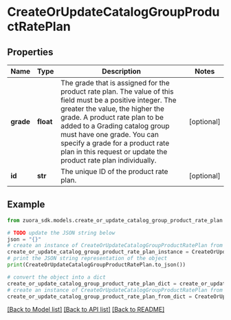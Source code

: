 # CreateOrUpdateCatalogGroupProductRatePlan


## Properties

Name | Type | Description | Notes
------------ | ------------- | ------------- | -------------
**grade** | **float** | The grade that is assigned for the product rate plan. The value of this field must be a positive integer. The greater the value, the higher the grade.  A product rate plan to be added to a Grading catalog group must have one grade. You can specify a grade for a product rate plan in this request or update the product rate plan individually.  | [optional] 
**id** | **str** | The unique ID of the product rate plan.  | [optional] 

## Example

```python
from zuora_sdk.models.create_or_update_catalog_group_product_rate_plan import CreateOrUpdateCatalogGroupProductRatePlan

# TODO update the JSON string below
json = "{}"
# create an instance of CreateOrUpdateCatalogGroupProductRatePlan from a JSON string
create_or_update_catalog_group_product_rate_plan_instance = CreateOrUpdateCatalogGroupProductRatePlan.from_json(json)
# print the JSON string representation of the object
print(CreateOrUpdateCatalogGroupProductRatePlan.to_json())

# convert the object into a dict
create_or_update_catalog_group_product_rate_plan_dict = create_or_update_catalog_group_product_rate_plan_instance.to_dict()
# create an instance of CreateOrUpdateCatalogGroupProductRatePlan from a dict
create_or_update_catalog_group_product_rate_plan_from_dict = CreateOrUpdateCatalogGroupProductRatePlan.from_dict(create_or_update_catalog_group_product_rate_plan_dict)
```
[[Back to Model list]](../README.md#documentation-for-models) [[Back to API list]](../README.md#documentation-for-api-endpoints) [[Back to README]](../README.md)


